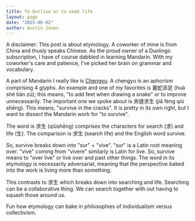 ```yaml
---
title: To Outlive or to seek life
layout: page
date: "2025-06-02"
author: Austin Jones
---
```


A disclaimer: This post is about etymology.
A coworker of mine is from China and thusly speaks Chinese.
As the proud owner of a Duolingo subscription, I have of course dabbled in learning Mandarin.
With my coworker's care and patience, I've picked her brain on grammar and vocabulary.

A part of Mandarin I really like is [Chengyu](https://en.wikipedia.org/wiki/Chengyu).
A chengyu is an aphorism comprising 4 glyphs.
An example and one of my favorites is 畫蛇添足 (huà shé tiān zú); this means, "to add feet when drawing a snake" or to improve unnecessarily.
The important one we spoke about is 夹缝求生 (jiā fèng qiú shēng).
This means, "survive in the cracks".
It is pretty in its own right, but I want to dissect the Mandarin work for "to survive".

The word is 求生 (qiúshēng) comprises the characters for search (求) and life (生).
The comparison is 求生 (search life) and the English word survive.

So, survive breaks down into "sur" + "vive".
"sur" is a Latin root meaning over.
"vive" coming from "vivere" similarly is Latin for live.
So, survive means to "over live" or live over and past other things.
The word in its etymology is necessarily adversarial, meaning that the perspective baked into the work is living more than something.

This contrasts to 求生 which breaks down into searching and life.
Searching can be a collaborative thing.
We can search together with out having to squash those around us.

Fun how etymology can bake in philosophies of individualism versus collectivism.
